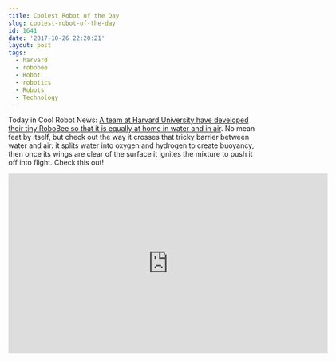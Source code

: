 ```yaml
---
title: Coolest Robot of the Day
slug: coolest-robot-of-the-day
id: 1641
date: '2017-10-26 22:20:21'
layout: post
tags:
  - harvard
  - robobee
  - Robot
  - robotics
  - Robots
  - Technology
---
```


Today in Cool Robot News: [A team at Harvard University have developed their tiny RoboBee so that it is equally at home in water and in air](https://wyss.harvard.edu/new-robobee-flies-dives-swims-and-explodes-out-the-of-water/). No mean feat by itself, but check out the way it crosses that tricky barrier between water and air: it splits water into oxygen and hydrogen to create buoyancy, then once its wings are clear of the surface it ignites the mixture to push it off into flight. Check this out!

<center><iframe src="https://player.vimeo.com/video/239207006" width="640" height="360" frameborder="0" allowfullscreen="allowfullscreen"></iframe></center>
